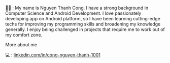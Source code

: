 👨‍🎓 : My name is Nguyen Thanh Cong. I have a strong background in Computer Science and Android Development. I love passionately developing app on Android platform, so I have been learning cutting-edge techs for improving my programming skills and broadening my knowledge generally. I enjoy being challenged in projects that require me to work out of my comfort zone.

More about me

💻 : [linkedin.com/in/cong-nguyen-thanh-1001](https://www.linkedin.com/in/cong-nguyen-thanh-1001)
